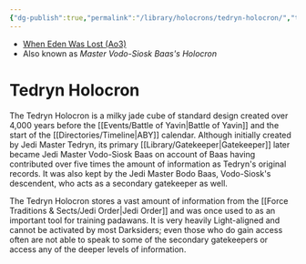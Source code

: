 ```yaml
---
{"dg-publish":true,"permalink":"/library/holocrons/tedryn-holocron/","tags":["holocron"],"noteIcon":"saber1"}
---
```


- [When Eden Was Lost (Ao3)](https://archiveofourown.org/works/19334440/chapters/45992584)
- Also known as *Master Vodo-Siosk Baas's Holocron*
# Tedryn Holocron

The Tedryn Holocron is a milky jade cube of standard design created over 4,000 years before the [[Events/Battle of Yavin\|Battle of Yavin]] and the start of the [[Directories/Timeline\|ABY]] calendar. Although initially created by Jedi Master Tedryn, its primary [[Library/Gatekeeper\|Gatekeeper]] later became Jedi Master Vodo-Siosk Baas on account of Baas having contributed over five times the amount of information as Tedryn's original records. It was also kept by the Jedi Master Bodo Baas, Vodo-Siosk's descendent, who acts as a secondary gatekeeper as well. 

The Tedryn Holocron stores a vast amount of information from the [[Force Traditions & Sects/Jedi Order\|Jedi Order]] and was once used to as an important tool for training padawans. It is very heavily Light-aligned and cannot be activated by most Darksiders; even those who do gain access often are not able to speak to some of the secondary gatekeepers or access any of the deeper levels of information.  
